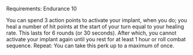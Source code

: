 Requirements: Endurance 10

You can spend 3 action points to activate your implant, when you do; you heal a number of hit points at the start of your turn equal to your healing rate. This lasts for 6 rounds (or 30 seconds). After which, you cannot activate your implant again until you rest for at least 1 hour or roll combat sequence. Repeat: You can take this perk up to a maximum of once.